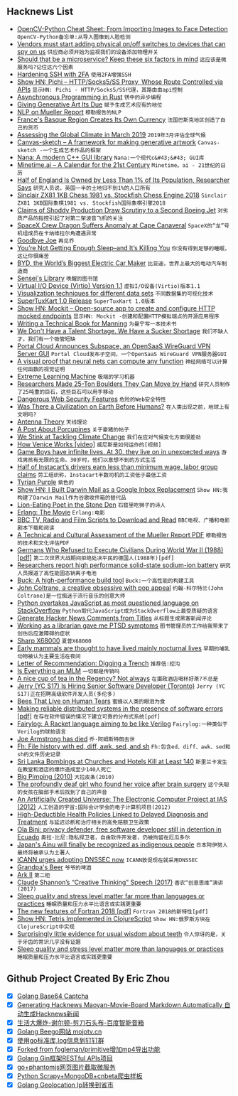 ## Hacknews List


- [OpenCV-Python Cheat Sheet: From Importing Images to Face Detection](https://heartbeat.fritz.ai/opencv-python-cheat-sheet-from-importing-images-to-face-detection-52919da36433)  `OpenCV-Python备忘单:从导入图像到人脸检测`
- [Vendors must start adding physical on/off switches to devices that can spy on us](https://larrysanger.org/2019/04/vendors-must-start-adding-physical-on-off-switches-to-devices-that-can-spy-on-us/)  `供应商必须开始为监视我们的设备添加物理开关`
- [Should that be a microservice? Keep these six factors in mind](https://content.pivotal.io/blog/should-that-be-a-microservice-keep-these-six-factors-in-mind)  `这应该是微服务吗?记住这六个因素`
- [Hardening SSH with 2FA](https://gist.github.com/lizthegrey/9c21673f33186a9cc775464afbdce820)  `使用2FA增强SSH`
- [Show HN: Pichi – HTTP/Socks5/SS Proxy, Whose Route Controlled via APIs](https://github.com/pichi-router/pichi)  `显示HN: Pichi - HTTP/Socks5/SS代理，其路由由api控制`
- [Asynchronous Programming in Rust](https://blog.yoshuawuyts.com/runtime/)  `锈中的异步编程`
- [Giving Generative Art Its Due](https://www.artnome.com/news/2019/4/17/giving-generative-art-its-due)  `赋予生成艺术应有的地位`
- [NLP on Mueller Report](https://twitter.com/spdustin/status/1119118085443559425)  `穆勒报告的NLP`
- [France&#39;s Basque Region Creates Its Own Currency](http://www.bbc.com/travel/story/20190418-the-french-region-with-a-new-currency)  `法国巴斯克地区创造了自己的货币`
- [Assessing the Global Climate in March 2019](https://www.ncei.noaa.gov/news/global-climate-201903)  `2019年3月评估全球气候`
- [Canvas-sketch – A framework for making generative artwork](https://github.com/mattdesl/canvas-sketch)  `Canvas-sketch -一个生成艺术作品的框架`
- [Nana: A modern C&#43;&#43; GUI library](http://nanapro.org/)  `Nana:一个现代c&#43;&#43; GUI库`
- [Minetime.ai – A Calendar for the 21st Century](https://minetime.ai/)  `Minetime。ai - 21世纪的日历`
- [Half of England Is Owned by Less Than 1% of Its Population, Researcher Says](https://www.nytimes.com/2019/04/19/world/europe/england-land-inequality.html)  `研究人员说，英国一半的土地归不到1%的人口所有`
- [Sinclair ZX81 1KB Chess 1981 vs. Stockfish Chess Engine 2018](https://www.youtube.com/watch?v=R3By_rdwxSg)  `Sinclair ZX81 1KB国际象棋1981 vs. Stockfish国际象棋引擎2018`
- [Claims of Shoddy Production Draw Scrutiny to a Second Boeing Jet](https://www.nytimes.com/2019/04/20/business/boeing-dreamliner-production-problems.html)  `对劣质产品的指控引起了对第二架波音飞机的关注`
- [SpaceX Crew Dragon Suffers Anomaly at Cape Canaveral](https://www.floridatoday.com/story/tech/science/space/2019/04/20/smoke-seen-miles-spacex-crew-dragon-suffers-anomaly-cape-canaveral/3531086002/)  `SpaceX的“龙”号机组成员在卡纳维拉尔角遭遇异常`
- [Goodbye Joe](https://ferd.ca/goodbye-joe.html)  `再见乔`
- [You’re Not Getting Enough Sleep–and It’s Killing You](https://www.wired.com/story/youre-not-getting-enough-sleep-and-its-killing-you/)  `你没有得到足够的睡眠，这让你很痛苦`
- [BYD, the World’s Biggest Electric Car Maker](https://www.bloomberg.com/news/features/2019-04-16/the-world-s-biggest-electric-vehicle-company-looks-nothing-like-tesla)  `比亚迪，世界上最大的电动汽车制造商`
- [Sensei&#39;s Library](https://senseis.xmp.net/)  `唤醒的图书馆`
- [Virtual I/O Device (Virtio) Version 1.1](https://docs.oasis-open.org/virtio/virtio/v1.1/cs01/virtio-v1.1-cs01.html)  `虚拟I/O设备(Virtio)版本1.1`
- [Visualization techniques for different data sets](https://mlwhiz.com/blog/2019/04/19/awesome_seaborn_visuals/)  `不同数据集的可视化技术`
- [SuperTuxKart 1.0 Release](http://blog.supertuxkart.net/2019/04/supertuxkart-10-release.html)  `SuperTuxKart 1.0版本`
- [Show HN: Mockit – Open-source app to create and configure HTTP mocked endpoints](https://mockit.netlify.com/)  `显示HN: Mockit -创建和配置HTTP模拟端点的开源应用程序`
- [Writing a Technical Book for Manning](https://www.tunetheweb.com/blog/writing-a-technical-book-for-manning/)  `为曼宁写一本技术书`
- [We Don&#39;t Have a Talent Shortage. We Have a Sucker Shortage](https://resumeskills.us/talent/shortage)  `我们不缺人才。我们有一个吸管短缺`
- [Portal Cloud Announces Subspace, an OpenSaaS WireGuard VPN Server GUI](https://blog.portal.cloud/posts/Q3NOVKFFEQATPZQ)  `Portal Cloud发布子空间，一个OpenSaaS WireGuard VPN服务器GUI`
- [A visual proof that neural nets can compute any function](http://neuralnetworksanddeeplearning.com/chap4.html)  `神经网络可以计算任何函数的视觉证明`
- [Extreme Learning Machine](https://en.wikipedia.org/wiki/Extreme_learning_machine)  `极端的学习机器`
- [Researchers Made 25-Ton Boulders They Can Move by Hand](https://gizmodo.com/researchers-made-25-ton-boulders-they-can-move-by-hand-1834106230)  `研究人员制作了25吨重的巨石，这些巨石可以用手移动`
- [Dangerous Web Security Features](https://www.tunetheweb.com/blog/dangerous-web-security-features/)  `危险的Web安全特性`
- [Was There a Civilization on Earth Before Humans?](https://www.theatlantic.com/science/archive/2018/04/are-we-earths-only-civilization/557180/)  `在人类出现之前，地球上有文明吗?`
- [Antenna Theory](http://www.antenna-theory.com/)  `天线理论`
- [A Post About Porcupines](https://www.lastwordonnothing.com/2019/04/16/this-is-a-post-about-porcupines/)  `关于豪猪的帖子`
- [We Stink at Tackling Climate Change](http://nautil.us/issue/69/patterns/why-we-stink-at-tackling-climate-change)  `我们在应对气候变化方面很差劲`
- [How Venice Works [video]](https://vimeo.com/21688538)  `威尼斯是如何运作的[视频]`
- [Game Boys have infinite lives. At 30, they live on in unexpected ways](https://www.latimes.com/entertainment/herocomplex/la-et-hc-nintendo-game-boy-anniversary-20190421-story.html)  `游戏男孩有无限的生命。30岁时，他们以意想不到的方式生活`
- [Half of Instacart’s drivers earn less than minimum wage, labor group claims](https://www.fastcompany.com/90337972/half-of-instacarts-drivers-earn-less-than-minimum-wage-labor-group-claims)  `劳工组织称，Instacart半数司机的工资低于最低工资`
- [Tyrian Purple](https://believermag.com/logger/vintage-tech-4-tyrian-purple/)  `紫色的`
- [Show HN: I Built Darwin Mail as a Google Inbox Replacement](https://www.darwinmail.app)  `Show HN:我构建了Darwin Mail作为谷歌收件箱的替代品`
- [Lion-Eating Poet in the Stone Den](https://en.wikipedia.org/wiki/Lion-Eating_Poet_in_the_Stone_Den)  `石窟里吃狮子的诗人`
- [Erlang: The Movie](https://www.youtube.com/watch?v=BXmOlCy0oBM)  `Erlang:电影`
- [BBC TV, Radio and Film Scripts to Download and Read](https://www.bbc.co.uk/writersroom/scripts)  `BBC电视、广播和电影剧本下载和阅读`
- [A Technical and Cultural Assessment of the Mueller Report PDF](https://www.pdfa.org/a-technical-and-cultural-assessment-of-the-mueller-report-pdf/)  `穆勒报告的技术和文化评估PDF`
- [Germans Who Refused to Execute Civilians During World War II (1988) [pdf]](https://sci-hub.tw/10.2307/1429971)  `第二次世界大战期间拒绝处决平民的德国人(1988年)[pdf]`
- [Researchers report high performance solid-state sodium-ion battery](https://phys.org/news/2019-04-high-solid-state-sodium-ion-battery.html)  `研究人员报道了高性能固态钠离子电池`
- [Buck: A high-performance build tool](https://buckbuild.com/)  `Buck:一个高性能的构建工具`
- [John Coltrane, a creative obsessive with pop appeal](https://www.the-tls.co.uk/articles/public/coltrane-the-search-for-a-higher-state-of-humanity/)  `约翰·科尔特兰(John Coltrane)是一位痴迷于流行音乐的创意大师`
- [Python overtakes JavaScript as most questioned language on StackOverflow](https://www.globalapptesting.com/blog/picking-apart-stackoverflow-what-bugs-developers-the-most)  `Python取代JavaScript成为StackOverflow上最受质疑的语言`
- [Generate Hacker News Comments from Titles](https://hncynic.leod.org/index.html)  `从标题生成黑客新闻评论`
- [Working as a librarian gave me PTSD symptoms](https://www.latimes.com/opinion/op-ed/la-oe-oliver-librarian-the-public-movie-20190419-story.html)  `图书管理员的工作给我带来了创伤后应激障碍的症状`
- [Sharp X68000](https://en.wikipedia.org/wiki/X68000)  `夏普X68000`
- [Early mammals are thought to have lived mainly nocturnal lives](https://www.nature.com/articles/d41586-019-01109-6)  `早期的哺乳动物被认为主要生活在夜间`
- [Letter of Recommendation: Digging a Trench](https://www.nytimes.com/2019/04/16/magazine/letter-of-recommendation-digging-a-trench.html)  `推荐信:挖沟`
- [Is Everything an MLM](https://annehelen.substack.com/p/is-everything-an-mlm)  `一切都是传销吗`
- [A nice cup of tea in the Regency? Not always](https://about1816.wordpress.com/2019/04/16/a-nice-cup-of-tea-in-the-regency-not-always/)  `在摄政酒店喝杯好茶?不总是`
- [Jerry (YC S17) Is Hiring Senior Software Developer (Toronto)](https://www.workable.com/j/089F60DE31)  `Jerry (YC S17)正在招聘高级软件开发人员(多伦多)`
- [Bees That Live on Human Tears](https://www.nybooks.com/daily/2019/04/18/the-bees-that-live-on-human-tears/)  `蜜蜂以人类的眼泪为食`
- [Making reliable distributed systems in the presence of software errors [pdf]](http://erlang.org/download/armstrong_thesis_2003.pdf)  `在存在软件错误的情况下建立可靠的分布式系统[pdf]`
- [Fairylog: A Racket language aiming to be like Verilog](http://pinksquirrellabs.com/blog/2019/04/17/fairylog/)  `Fairylog:一种类似于Verilog的球拍语言`
- [Joe Armstrong has died](https://twitter.com/FrancescoC/status/1119596234166218754)  `乔·阿姆斯特朗去世`
- [Fh: File history with ed, diff, awk, sed, and sh](https://github.com/xorhash/fh)  `Fh:包含ed、diff、awk、sed和sh的文件历史记录`
- [Sri Lanka Bombings at Churches and Hotels Kill at Least 140](https://www.nytimes.com/2019/04/21/world/asia/sri-lanka-bombings.html)  `斯里兰卡发生在教堂和酒店的爆炸造成至少140人死亡`
- [Big Pimping (2010)](http://www.thecrimereport.org/archive/big-pimping/)  `大拉皮条(2010)`
- [The profoundly deaf girl who found her voice after brain surgery](https://www.bbc.co.uk/news/health-47974844)  `这个失聪的女孩在脑部手术后找到了自己的声音`
- [An Artificially Created Universe: The Electronic Computer Project at IAS (2012)](https://www.ias.edu/ideas/2012/george-dyson-ecp)  `人工创造的宇宙:国际会计学会的电子计算机项目(2012)`
- [High-Deductible Health Policies Linked to Delayed Diagnosis and Treatment](https://www.npr.org/sections/health-shots/2019/04/18/713887452/high-deductible-health-policies-linked-to-delayed-diagnosis-and-treatment)  `与延迟诊断和治疗相关的高免赔额卫生政策`
- [Ola Bini: privacy defender, free software developer still in detention in Ecuado](item?id=19708596)  `奥拉·比尼:隐私捍卫者，自由软件开发者，仍被拘留在厄瓜多尔`
- [Japan&#39;s Ainu will finally be recognized as indigenous people](http://lite.cnn.io/en/article/h_db08b33213d74c0d498afe6dc04c579c)  `日本阿伊努人最终将被承认为土著人`
- [ICANN urges adopting DNSSEC now](https://www.networkworld.com/article/3343185/icann-urges-adopting-dnssec-now.html)  `ICANN敦促现在就采用DNSSEC`
- [Grandpa&#39;s Beer](https://popula.com/2019/04/11/grandpas-beer/)  `爷爷的啤酒`
- [Ark II](https://en.wikipedia.org/wiki/Ark_II)  `第二柜`
- [Claude Shannon’s “Creative Thinking” Speech (2017)](https://medium.com/the-mission/a-genius-explains-how-to-be-creative-claude-shannons-long-lost-1952-speech-fbbcb2ebe07f)  `香农“创意思维”演讲(2017)`
- [Sleep quality and stress level matter far more than languages or practices](https://mobile.twitter.com/hillelogram/status/1119709859979714560)  `睡眠质量和压力水平比语言或实践更重要`
- [The new features of Fortran 2018 [pdf]](https://isotc.iso.org/livelink/livelink?func=ll&amp;objId=19441669&amp;objAction=Open)  `Fortran 2018的新特性[pdf]`
- [Show HN: Tetris Implemented in ClojureScript](https://djblue.github.io/tetris/)  `Show HN:俄罗斯方块在ClojureScript中实现`
- [Surprisingly little evidence for usual wisdom about teeth](https://www.nytimes.com/2016/08/30/upshot/surprisingly-little-evidence-for-the-usual-wisdom-about-teeth.html)  `令人惊讶的是，关于牙齿的常识几乎没有证据`
- [Sleep quality and stress level matter more than languages or practices](https://twitter.com/hillelogram/status/1119709859979714560)  `睡眠质量和压力水平比语言或实践更重要`

## Github Project Created By Eric Zhou

- [x] [Golang Base64 Captcha](https://github.com/mojocn/base64Captcha)
- [x] [Generating Hacknews Maoyan-Movie-Board Markdown Automatically 自动生成Hacknews新闻](https://github.com/dejavuzhou/md-genie)
- [x] [生活大爆炸-谢尔顿-剪刀石头布-百度智能音箱](https://github.com/mojocn/dueros-bang-game)
- [x] [Golang Beego网站 mojotv.cn](https://github.com/mojocn/www.mojotv.cn)
- [x] [使用go标准库,log信息到钉钉群](https://github.com/mojocn/dooger)
- [x] [Forked from fogleman/primitive增加mp4导出功能](https://github.com/mojocn/primitive)
- [x] [Golang Gin框架RESTful APIs项目](https://github.com/JJJJJJJerk/ezier-golang-web-api-framework)
- [x] [go+phantomjs网页图片截取微服务](https://github.com/mojocn/screen_shot)
- [x] [Python Scrapy+MongoDB+cnbeta爬虫样板](https://github.com/mojocn/scrapy_mongodb_boilerplate_cnbeta)
- [x] [Golang Geolocation Ip转换到省市](https://github.com/mojocn/ip2location)